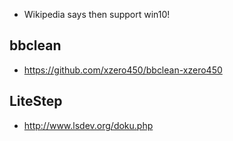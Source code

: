 - Wikipedia says then support win10!
## bbclean
- https://github.com/xzero450/bbclean-xzero450
## LiteStep
- http://www.lsdev.org/doku.php
